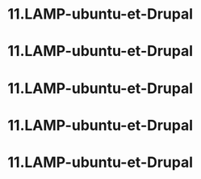 # 11.LAMP-ubuntu-et-Drupal
# 11.LAMP-ubuntu-et-Drupal
# 11.LAMP-ubuntu-et-Drupal
# 11.LAMP-ubuntu-et-Drupal
# 11.LAMP-ubuntu-et-Drupal

